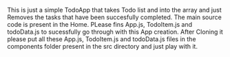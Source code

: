 This is just a simple TodoApp that takes Todo list and into the array and just Removes the tasks that have been succesfully completed.
The main source code is present in the Home. PLease fins App.js, TodoItem.js and todoData.js to sucessfully go through with this App creation.
After Cloning it please put all these App.js, TodoItem.js and todoData.js files in the components folder present in the src directory and just play with it.


